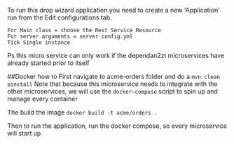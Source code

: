 To run this drop wizard application you need to create a new 'Application' run from the Edit configurations tab.

    For Main class = choose the Rest Service Resource
    For server arguments = server config.yml
    Tick Single instance
   
Ps this micro service can only work if the dependan2zt microservices have already started prior to itself

##Docker how to
First navigate to acme-orders folder and do a `mvn clean oinstall`
Note that because this microservice needs to integrate with the other microservices, we will use the 
`docker-compose` script to spin up and manage every container

The build the image
	`docker build -t acme/orders .`
	
Then to run the application, run the docker compose, so every microservice will start up
